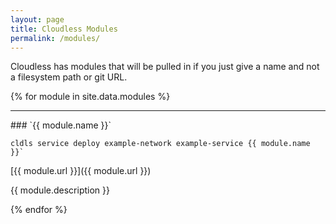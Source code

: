 ```yaml
---
layout: page
title: Cloudless Modules
permalink: /modules/
---
```

Cloudless has modules that will be pulled in if you just give a name and not a
filesystem path or git URL.

{% for module in site.data.modules %}
  <hr>
### `{{ module.name }}`

    cldls service deploy example-network example-service {{ module.name }}`

[{{ module.url }}]({{ module.url }})

{{ module.description }}

{% endfor %}
